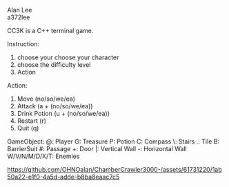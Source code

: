 Alan Lee <br>
a372lee <br>

CC3K is a C++ terminal game.

Instruction:
1. choose your choose your character
2. choose the difficulty level
3. Action

Action:
1. Move (no/so/we/ea)
2. Attack (a + (no/so/we/ea))
3. Drink Potion (u + (no/so/we/ea))
4. Restart (r)
5. Quit (q)

GameObject:
@: Player
G: Treasure
P: Potion
C: Compass
\\: Stairs
.: Tile
B: BarrierSuit
#: Passage
+: Door
|: Vertical Wall
-: Horizontal Wall
W/V/N/M/D/X/T: Enemies

https://github.com/OHNOalan/ChamberCrawler3000-/assets/61731220/1ab50a22-e1f0-4a5d-adde-b8ba8eaac7c5


